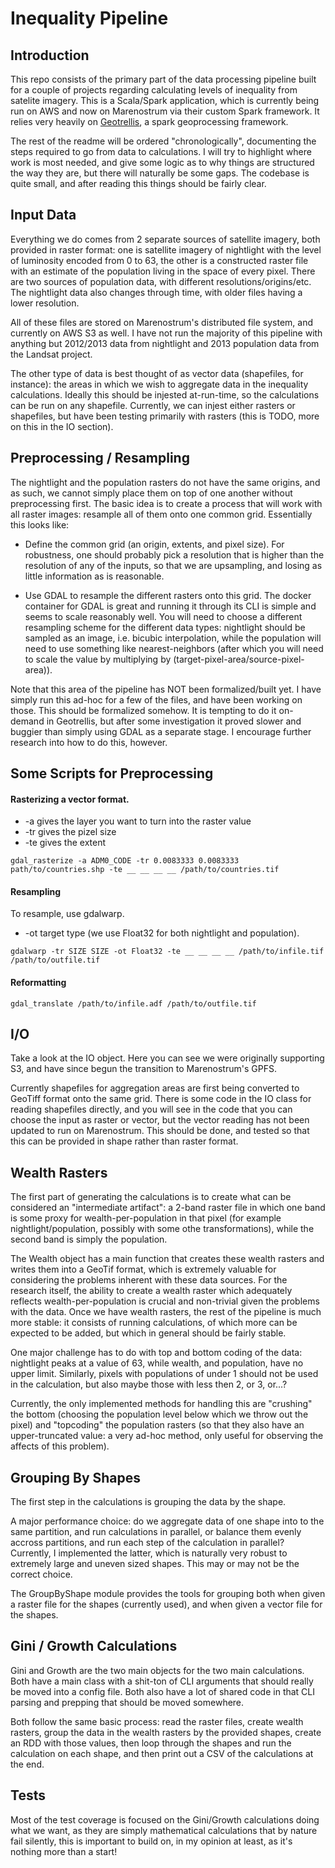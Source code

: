 # Inequality Pipeline

## Introduction

This repo consists of the primary part of the data processing pipeline built for a couple of projects regarding calculating levels of inequality from satelite imagery. This is a Scala/Spark application, which is currently being run on AWS and now on Marenostrum via their custom Spark framework. It relies very heavily on [Geotrellis](https://github.com/locationtech/geotrellis), a spark geoprocessing framework.

The rest of the readme will be ordered "chronologically", documenting the steps required to go from data to calculations. I will try to highlight where work is most needed, and give some logic as to why things are structured the way they are, but there will naturally be some gaps. The codebase is quite small, and after reading this things should be fairly clear.

## Input Data

Everything we do comes from 2 separate sources of satellite imagery, both provided in raster format: one is satellite imagery of nightlight with the level of luminosity encoded from 0 to 63, the other is a constructed raster file with an estimate of the population living in the space of every pixel. There are two sources of population data, with different resolutions/origins/etc. The nightlight data also changes through time, with older files having a lower resolution.

All of these files are stored on Marenostrum's distributed file system, and currently on AWS S3 as well. I have not run the majority of this pipeline with anything but 2012/2013 data from nightlight and 2013 population data from the Landsat project.

The other type of data is best thought of as vector data (shapefiles, for instance): the areas in which we wish to aggregate data in the inequality calculations. Ideally this should be injested at-run-time, so the calculations can be run on any shapefile. Currently, we can injest either rasters or shapefiles, but have been testing primarily with rasters (this is TODO, more on this in the IO section).

## Preprocessing / Resampling

The nightlight and the population rasters do not have the same origins, and as such, we cannot simply place them on top of one another without preprocessing first. The basic idea is to create a process that will work with all raster images: resample all of them onto one common grid. Essentially this looks like:

* Define the common grid (an origin, extents, and pixel size). For robustness, one should probably pick a resolution that is higher than the resolution of any of the inputs, so that we are upsampling, and losing as little information as is reasonable.

* Use GDAL to resample the different rasters onto this grid. The docker container for GDAL is great and running it through its CLI is simple and seems to scale reasonably well. You will need to choose a different resampling scheme for the different data types: nightlight should be sampled as an image, i.e. bicubic interpolation, while the population will need to use something like nearest-neighbors (after which you will need to scale the value by multiplying by (target-pixel-area/source-pixel-area)).

Note that this area of the pipeline has NOT been formalized/built yet. I have simply run this ad-hoc for a few of the files, and have been working on those. This should be formalized somehow. It is tempting to do it on-demand in Geotrellis, but after some investigation it proved slower and buggier than simply using GDAL as a separate stage. I encourage further research into how to do this, however.

## Some Scripts for Preprocessing

#### Rasterizing a vector format.

* -a gives the layer you want to turn into the raster value
* -tr gives the pizel size
* -te gives the extent
```{sh}
gdal_rasterize -a ADM0_CODE -tr 0.0083333 0.0083333 path/to/countries.shp -te __ __ __ __ /path/to/countries.tif
```

#### Resampling

To resample, use gdalwarp.
* -ot target type (we use Float32 for both nightlight and population).
```{sh}
gdalwarp -tr SIZE SIZE -ot Float32 -te __ __ __ __ /path/to/infile.tif /path/to/outfile.tif
```

#### Reformatting
```{sh}
gdal_translate /path/to/infile.adf /path/to/outfile.tif
```

## I/O

Take a look at the IO object. Here you can see we were originally supporting S3, and have since begun the transition to Marenostrum's GPFS.

Currently shapefiles for aggregation areas are first being converted to GeoTiff format onto the same grid. There is some code in the IO class for reading shapefiles directly, and you will see in the code that you can choose the input as raster or vector, but the vector reading has not been updated to run on Marenostrum. This should be done, and tested so that this can be provided in shape rather than raster format.

## Wealth Rasters

The first part of generating the calculations is to create what can be considered an "intermediate artifact": a 2-band raster file in which one band is some proxy for wealth-per-population in that pixel (for example nightlight/population, possibly with some othe transformations), while the second band is simply the population.

The Wealth object has a main function that creates these wealth rasters and writes them into a GeoTif format, which is extremely valuable for considering the problems inherent with these data sources. For the research itself, the ability to create a wealth raster which adequately reflects wealth-per-population is crucial and non-trivial given the problems with the data. Once we have wealth rasters, the rest of the pipeline is much more stable: it consists of running calculations, of which more can be expected to be added, but which in general should be fairly stable.

One major challenge has to do with top and bottom coding of the data: nightlight peaks at a value of 63, while wealth, and population, have no upper limit. Similarly, pixels with populations of under 1 should not be used in the calculation, but also maybe those with less then 2, or 3, or...?

Currently, the only implemented methods for handling this are "crushing" the bottom (choosing the population level below which we throw out the pixel) and "topcoding" the population rasters (so that they also have an upper-truncated value: a very ad-hoc method, only useful for observing the affects of this problem).

## Grouping By Shapes

The first step in the calculations is grouping the data by the shape.

A major performance choice: do we aggregate data of one shape into to the same partition, and run calculations in parallel, or balance them evenly accross partitions, and run each step of the calculation in parallel? Currently, I implemented the latter, which is naturally very robust to extremely large and uneven sized shapes. This may or may not be the correct choice.

The GroupByShape module provides the tools for grouping both when given a raster file for the shapes (currently used), and when given a vector file for the shapes.

## Gini / Growth Calculations

Gini and Growth are the two main objects for the two main calculations. Both have a main class with a shit-ton of CLI arguments that should really be moved into a config file. Both also have a lot of shared code in that CLI parsing and prepping that should be moved somewhere.

Both follow the same basic process: read the raster files, create wealth rasters, group the data in the wealth rasters by the provided shapes, create an RDD with those values, then loop through the shapes and run the calculation on each shape, and then print out a CSV of the calculations at the end.

## Tests

Most of the test coverage is focused on the Gini/Growth calculations doing what we want, as they are simply mathematical calculations that by nature fail silently, this is important to build on, in my opinion at least, as it's nothing more than a start!
